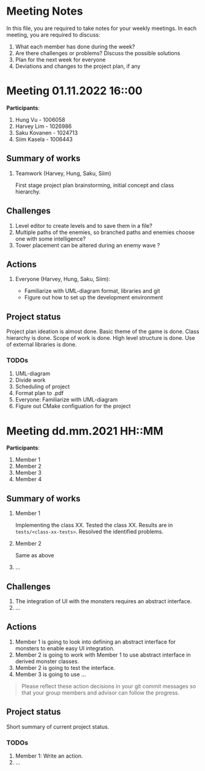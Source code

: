 # Meeting Notes
In this file, you are required to take notes for your weekly meetings. 
In each meeting, you are required to discuss:

1. What each member has done during the week?
2. Are there challenges or problems? Discuss the possible solutions
3. Plan for the next week for everyone
4. Deviations and changes to the project plan, if any

# Meeting 01.11.2022 16::00

**Participants**: 
1. Hung Vu - 1006058
2. Harvey Lim - 1026986
3. Saku Kovanen - 1024713
4. Siim Kasela - 1006443 

## Summary of works
1. Teamwork (Harvey, Hung, Saku, Siim) 
   
   First stage project plan brainstorming, initial concept and class hierarchy.


## Challenges

1. Level editor to create levels and to save them in a file?
2. Multiple paths of the enemies, so branched paths and enemies choose one with some intelligence? 
3. Tower placement can be altered during an enemy wave ?


## Actions
1. Everyone (Harvey, Hung, Saku, Siim):

   - Familiarize with UML-diagram format, libraries and git
   - Figure out how to set up the development environment   


## Project status 
Project plan ideation is almost done. Basic theme of the game is done. Class hierarchy is done. Scope of work is done. High level structure is done. Use of external libraries is done.
 

### TODOs
1. UML-diagram
2. Divide work
3. Scheduling of project
4. Format plan to .pdf
5. Everyone: Familiarize with UML-diagram
6. Figure out CMake configuation for the project


# Meeting dd.mm.2021 HH::MM

**Participants**: 
1. Member 1
2. Member 2
3. Member 3
4. Member 4 

## Summary of works
1. Member 1 
   
   Implementing the class XX. Tested the class XX. 
   Results are in `tests/<class-xx-tests>`. Resolved the identified problems.

2. Member 2

   Same as above

3. ...

## Challenges

1. The integration of UI with the monsters requires an abstract interface.
2. ...

## Actions
1. Member 1 is going to look into defining an abstract interface for monsters 
   to enable easy UI integration.
2. Member 2 is going to work with Member 1 to use abstract interface in derived 
   monster classes.
3. Member 2 is going to test the interface.
4. Member 3 is going to use ...

> Please reflect these action decisions in your git commit messages so that 
> your group members and advisor can follow the progress.

## Project status 
Short summary of current project status. 

### TODOs
1. Member 1: Write an action.
2. ...
